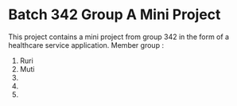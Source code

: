 # Batch 342 Group A Mini Project

This project contains a mini project from group 342 in the form of a healthcare service application.
Member group :
1. Ruri
2. Muti
3. 
4. 
5. 
